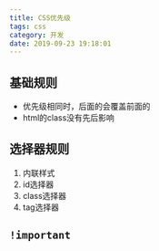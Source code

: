 ```yaml
---
title: CSS优先级
tags: css
category: 开发
date: 2019-09-23 19:18:01
---
```





## 基础规则
* 优先级相同时，后面的会覆盖前面的
* html的class没有先后影响

<script async src="//jsfiddle.net/littlebaozi/rv9pw4qL/2/embed/html/"></script>

## 选择器规则
1. 内联样式
2. id选择器
3. class选择器
4. tag选择器

## `!important`
